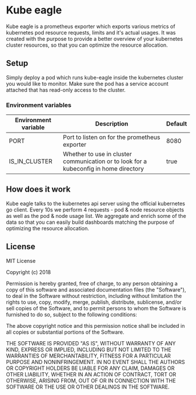 # Kube eagle

Kube eagle is a prometheus exporter which exports various metrics of kubernetes pod resource requests, limits and it's
actual usages. It was created with the purpose to provide a better overview of your kubernetes cluster resources, so that
you can optimize the resource allocation.

## Setup

Simply deploy a pod which runs kube-eagle inside the kubernetes cluster you would like to monitor. Make sure the pod has a
service account attached that has read-only access to the cluster.

### Environment variables

| Environment variable | Description                                                                           | Default |
| -------------------- | ------------------------------------------------------------------------------------- | ------- |
| PORT                 | Port to listen on for the prometheus exporter                                         | 8080    |
| IS_IN_CLUSTER        | Whether to use in cluster communication or to look for a kubeconfig in home directory | true    |

## How does it work

Kube eagle talks to the kubernetes api server using the official kubernetes go client. Every 10s we perform 4 requests - pod
& node resource objects as well as the pod & node usage list. We aggregate and enrich some of the data so that you can easily
build dashboards matching the purpose of optimizing the resource allocation.

## License

MIT License

Copyright (c) 2018

Permission is hereby granted, free of charge, to any person obtaining a copy
of this software and associated documentation files (the "Software"), to deal
in the Software without restriction, including without limitation the rights
to use, copy, modify, merge, publish, distribute, sublicense, and/or sell
copies of the Software, and to permit persons to whom the Software is
furnished to do so, subject to the following conditions:

The above copyright notice and this permission notice shall be included in all
copies or substantial portions of the Software.

THE SOFTWARE IS PROVIDED "AS IS", WITHOUT WARRANTY OF ANY KIND, EXPRESS OR
IMPLIED, INCLUDING BUT NOT LIMITED TO THE WARRANTIES OF MERCHANTABILITY,
FITNESS FOR A PARTICULAR PURPOSE AND NONINFRINGEMENT. IN NO EVENT SHALL THE
AUTHORS OR COPYRIGHT HOLDERS BE LIABLE FOR ANY CLAIM, DAMAGES OR OTHER
LIABILITY, WHETHER IN AN ACTION OF CONTRACT, TORT OR OTHERWISE, ARISING FROM,
OUT OF OR IN CONNECTION WITH THE SOFTWARE OR THE USE OR OTHER DEALINGS IN THE
SOFTWARE.
